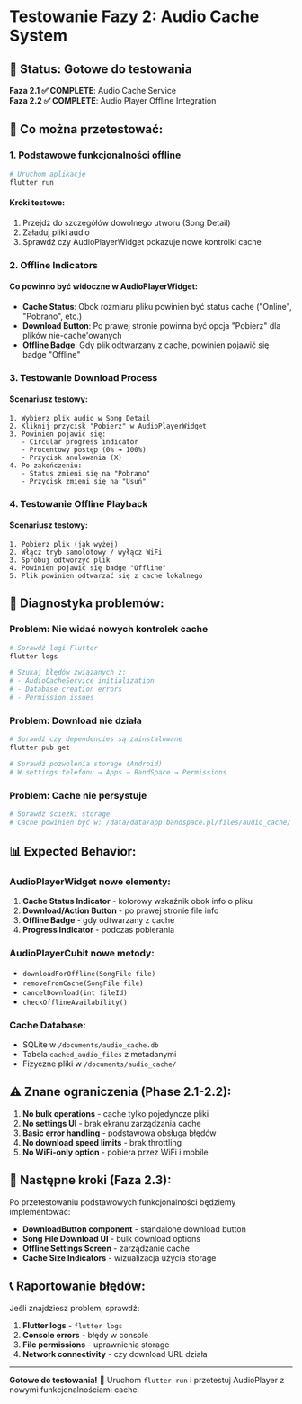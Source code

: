 # Testowanie Fazy 2: Audio Cache System

## 🎯 Status: Gotowe do testowania

**Faza 2.1 ✅ COMPLETE**: Audio Cache Service  
**Faza 2.2 ✅ COMPLETE**: Audio Player Offline Integration

## 📱 Co można przetestować:

### 1. **Podstawowe funkcjonalności offline**
```bash
# Uruchom aplikację
flutter run
```

#### **Kroki testowe:**
1. Przejdź do szczegółów dowolnego utworu (Song Detail)
2. Załaduj pliki audio
3. Sprawdź czy AudioPlayerWidget pokazuje nowe kontrolki cache

### 2. **Offline Indicators**

#### **Co powinno być widoczne w AudioPlayerWidget:**
- **Cache Status**: Obok rozmiaru pliku powinien być status cache ("Online", "Pobrano", etc.)
- **Download Button**: Po prawej stronie powinna być opcja "Pobierz" dla plików nie-cache'owanych  
- **Offline Badge**: Gdy plik odtwarzany z cache, powinien pojawić się badge "Offline"

### 3. **Testowanie Download Process**

#### **Scenariusz testowy:**
```
1. Wybierz plik audio w Song Detail
2. Kliknij przycisk "Pobierz" w AudioPlayerWidget
3. Powinien pojawić się:
   - Circular progress indicator
   - Procentowy postęp (0% → 100%)
   - Przycisk anulowania (X)
4. Po zakończeniu:
   - Status zmieni się na "Pobrano" 
   - Przycisk zmieni się na "Usuń"
```

### 4. **Testowanie Offline Playback**

#### **Scenariusz testowy:**
```
1. Pobierz plik (jak wyżej)
2. Włącz tryb samolotowy / wyłącz WiFi
3. Spróbuj odtworzyć plik
4. Powinien pojawić się badge "Offline"
5. Plik powinien odtwarzać się z cache lokalnego
```

## 🔧 **Diagnostyka problemów:**

### **Problem: Nie widać nowych kontrolek cache**
```bash
# Sprawdź logi Flutter
flutter logs

# Szukaj błędów związanych z:
# - AudioCacheService initialization
# - Database creation errors
# - Permission issues
```

### **Problem: Download nie działa**
```bash
# Sprawdź czy dependencies są zainstalowane
flutter pub get

# Sprawdź pozwolenia storage (Android)
# W settings telefonu → Apps → BandSpace → Permissions
```

### **Problem: Cache nie persystuje**
```bash
# Sprawdź ścieżki storage
# Cache powinien być w: /data/data/app.bandspace.pl/files/audio_cache/
```

## 📊 **Expected Behavior:**

### **AudioPlayerWidget nowe elementy:**
1. **Cache Status Indicator** - kolorowy wskaźnik obok info o pliku
2. **Download/Action Button** - po prawej stronie file info
3. **Offline Badge** - gdy odtwarzany z cache
4. **Progress Indicator** - podczas pobierania

### **AudioPlayerCubit nowe metody:**
- `downloadForOffline(SongFile file)` 
- `removeFromCache(SongFile file)`
- `cancelDownload(int fileId)`
- `checkOfflineAvailability()`

### **Cache Database:**
- SQLite w `/documents/audio_cache.db`
- Tabela `cached_audio_files` z metadanymi
- Fizyczne pliki w `/documents/audio_cache/`

## ⚠️ **Znane ograniczenia (Phase 2.1-2.2):**

1. **No bulk operations** - cache tylko pojedyncze pliki
2. **No settings UI** - brak ekranu zarządzania cache
3. **Basic error handling** - podstawowa obsługa błędów
4. **No download speed limits** - brak throttling
5. **No WiFi-only option** - pobiera przez WiFi i mobile

## 🚀 **Następne kroki (Faza 2.3):**

Po przetestowaniu podstawowych funkcjonalności będziemy implementować:
- **DownloadButton component** - standalone download button  
- **Song File Download UI** - bulk download options
- **Offline Settings Screen** - zarządzanie cache
- **Cache Size Indicators** - wizualizacja użycia storage

## 📞 **Raportowanie błędów:**

Jeśli znajdziesz problem, sprawdź:
1. **Flutter logs** - `flutter logs`
2. **Console errors** - błędy w console
3. **File permissions** - uprawnienia storage
4. **Network connectivity** - czy download URL działa

---

**Gotowe do testowania!** 🎉 Uruchom `flutter run` i przetestuj AudioPlayer z nowymi funkcjonalnościami cache.